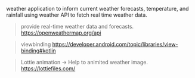 

weather application to inform current weather forecasts, temperature, and rainfall using weather API to fetch real time weather data.
>  provide real-time weather data and forecasts.
 https://openweathermap.org/api


> viewbinding
https://developer.android.com/topic/libraries/view-binding#kotlin


> Lottie animation -> Help to animited weather image.
https://lottiefiles.com/
